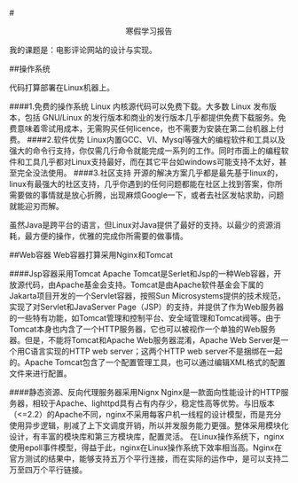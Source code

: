 #<center>寒假学习报告</center>

我的课题是：电影评论网站的设计与实现。

##操作系统

代码打算部署在Linux机器上。

####1.免费的操作系统
Linux 内核源代码可以免费下载。大多数 Linux 发布版本，包括 GNU/Linux 的发行版本和商业的发行版本几乎都提供免费下载服务。免费意味着零试用成本，无需购买任何licence，也不需要为安装在第二台机器上付费。
####2.软件优势
Linux内置GCC、VI、Mysql等强大的编程软件和工具以及强大的命令行支持，你仅需几行命令就能完成一系列的工作。同时市面上的编程软件和工具几乎都对Linux支持最好，而在其它平台如windows可能支持不太好，甚至完全没法使用。
####3.社区支持
开源的解决方案几乎都是最先基于linux的，linux有最强大的社区支持，几乎你遇到的任何问题都能在社区上找到答案，你所需要做的事情就是放心折腾，出现麻烦Google一下，或者去社区发帖求助，问题就能迎刃而解。


虽然Java是跨平台的语言，但Linux对Java提供了最好的支持。以最少的资源消耗，最方便的操作，优雅的完成你所需要的做事情。


##Web容器
Web容器打算采用Nginx和Tomcat

####Jsp容器采用Tomcat
Apache Tomcat是Serlet和Jsp的一种Web容器，开放源代码，由Apache基金会支持。Tomcat是由Apache软件基金会下属的Jakarta项目开发的一个Servlet容器，按照Sun Microsystems提供的技术规范，实现了对Servlet和JavaServer Page（JSP）的支持，并提供了作为Web服务器的一些特有功能，如Tomcat管理和控制平台、安全域管理和Tomcat阀等。由于Tomcat本身也内含了一个HTTP服务器，它也可以被视作一个单独的Web服务器。但是，不能将Tomcat和Apache Web服务器混淆，Apache Web Server是一个用C语言实现的HTTP web server；这两个HTTP web server不是捆绑在一起的。Apache Tomcat包含了一个配置管理工具，也可以通过编辑XML格式的配置文件来进行配置。

####静态资源、反向代理服务器采用Nignx
Nginx是一款面向性能设计的HTTP服务器，相较于Apache、lighttpd具有占有内存少，稳定性高等优势。与旧版本（<=2.2）的Apache不同，nginx不采用每客户机一线程的设计模型，而是充分使用异步逻辑，削减了上下文调度开销，所以并发服务能力更强。整体采用模块化设计，有丰富的模块库和第三方模块库，配置灵活。 在Linux操作系统下，nginx使用epoll事件模型，得益于此，nginx在Linux操作系统下效率相当高。Nginx在官方测试的结果中，能够支持五万个平行连接，而在实际的运作中，是可以支持二万至四万个平行链接。

